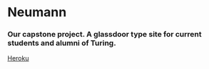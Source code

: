 # Neumann

### Our capstone project. A glassdoor type site for current students and alumni of Turing.

[Heroku](https://neumann.herokuapp.com/)
